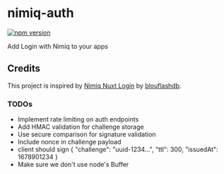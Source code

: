 # nimiq-auth

[![npm version][npm-version-src]][npm-version-href]

Add Login with Nimiq to your apps

[npm-version-src]: https://img.shields.io/npm/v/@nimiq-auth/core?style=flat&colorA=080f12&colorB=1fa669
[npm-version-href]: https://npmjs.com/package/@nimiq-auth/core

## Credits

This project is inspired by [Nimiq Nuxt Login](https://github.com/blouflashdb/Nuxt-Nimiq-Login) by [blouflashdb](https://github.com/blouflashdb).

### TODOs

- Implement rate limiting on auth endpoints
- Add HMAC validation for challenge storage
- Use secure comparison for signature validation
- Include nonce in challenge payload
- client should sign { "challenge": "uuid-1234...", "ttl": 300, "issuedAt": 1678901234 }
- Make sure we don't use node's Buffer
